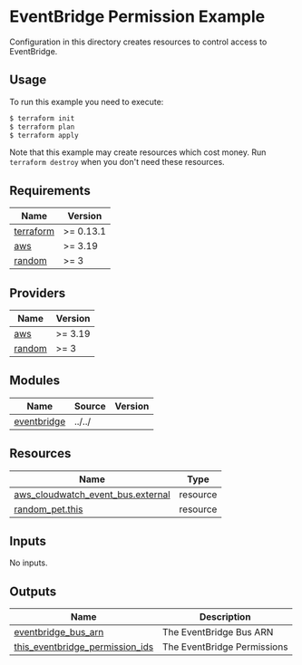 # EventBridge Permission Example

Configuration in this directory creates resources to control access to EventBridge.

## Usage

To run this example you need to execute:

```bash
$ terraform init
$ terraform plan
$ terraform apply
```

Note that this example may create resources which cost money. Run `terraform destroy` when you don't need these resources.

<!-- BEGINNING OF PRE-COMMIT-TERRAFORM DOCS HOOK -->
## Requirements

| Name | Version |
|------|---------|
| <a name="requirement_terraform"></a> [terraform](#requirement\_terraform) | >= 0.13.1 |
| <a name="requirement_aws"></a> [aws](#requirement\_aws) | >= 3.19 |
| <a name="requirement_random"></a> [random](#requirement\_random) | >= 3 |

## Providers

| Name | Version |
|------|---------|
| <a name="provider_aws"></a> [aws](#provider\_aws) | >= 3.19 |
| <a name="provider_random"></a> [random](#provider\_random) | >= 3 |

## Modules

| Name | Source | Version |
|------|--------|---------|
| <a name="module_eventbridge"></a> [eventbridge](#module\_eventbridge) | ../../ |  |

## Resources

| Name | Type |
|------|------|
| [aws_cloudwatch_event_bus.external](https://registry.terraform.io/providers/hashicorp/aws/latest/docs/resources/cloudwatch_event_bus) | resource |
| [random_pet.this](https://registry.terraform.io/providers/hashicorp/random/latest/docs/resources/pet) | resource |

## Inputs

No inputs.

## Outputs

| Name | Description |
|------|-------------|
| <a name="output_eventbridge_bus_arn"></a> [eventbridge\_bus\_arn](#output\_eventbridge\_bus\_arn) | The EventBridge Bus ARN |
| <a name="output_this_eventbridge_permission_ids"></a> [this\_eventbridge\_permission\_ids](#output\_this\_eventbridge\_permission\_ids) | The EventBridge Permissions |
<!-- END OF PRE-COMMIT-TERRAFORM DOCS HOOK -->
